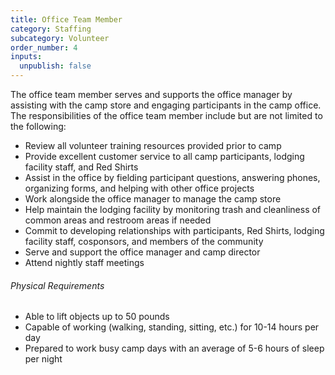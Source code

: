 ```yaml
---
title: Office Team Member
category: Staffing
subcategory: Volunteer
order_number: 4
inputs:
  unpublish: false
---
```

The office team member serves and supports the office manager by assisting with the camp store and engaging participants in the camp office. The responsibilities of the office team member include but are not limited to the following:

<div><ul><li>Review all volunteer training resources provided prior to camp</li><li>Provide excellent customer service to all camp participants, lodging facility staff, and Red Shirts</li><li>Assist in the office by fielding participant questions, answering phones, organizing forms, and helping with other office projects</li><li>Work alongside the office manager to manage the camp store</li><li>Help maintain the lodging facility by monitoring trash and cleanliness of common areas and restroom areas if needed</li><li>Commit to developing relationships with participants, Red Shirts, lodging facility staff, cosponsors, and members of the community</li><li>Serve and support the office manager and camp director</li><li>Attend nightly staff meetings</li></ul><div><h6>Physical Requirements</h6><ul><li>Able to lift objects up to 50 pounds</li><li>Capable of working (walking, standing, sitting, etc.) for 10-14 hours per day</li><li>Prepared to work busy camp days with an average of 5-6 hours of sleep per night</li></ul></div></div>